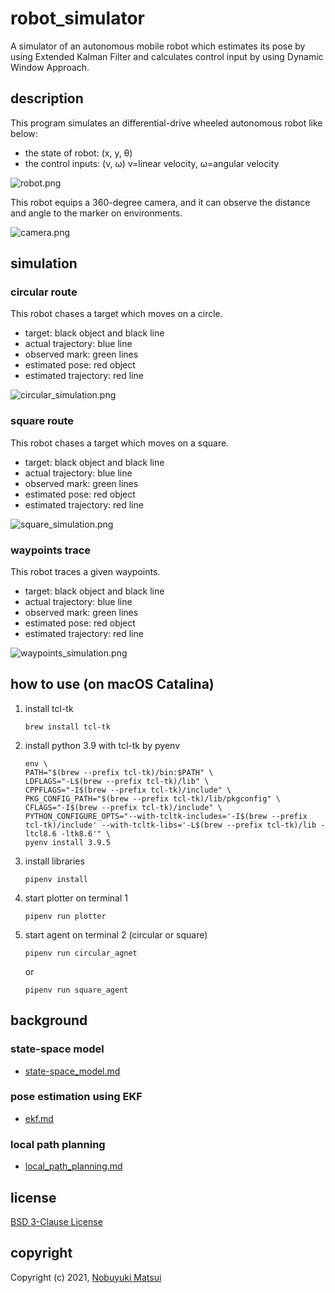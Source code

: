 # robot\_simulator
A simulator of an autonomous mobile robot which estimates its pose by using Extended Kalman Filter and calculates control input by using Dynamic Window Approach.

## description
This program simulates an differential-drive wheeled autonomous robot like below:

* the state of robot: (x, y, θ)
* the control inputs: (v, ω) v=linear velocity, ω=angular velocity

![robot.png](docs/images/robot.png)

This robot equips a 360-degree camera, and it can observe the distance and angle to the marker on environments.

![camera.png](docs/images/camera.png)

## simulation
### circular route
This robot chases a target which moves on a circle.

* target: black object and black line
* actual trajectory: blue line
* observed mark: green lines
* estimated pose: red object
* estimated trajectory: red line

![circular\_simulation.png](docs/images/circular_simulation.gif)

### square route
This robot chases a target which moves on a square.

* target: black object and black line
* actual trajectory: blue line
* observed mark: green lines
* estimated pose: red object
* estimated trajectory: red line

![square\_simulation.png](docs/images/square_simulation.gif)

### waypoints trace
This robot traces a given waypoints.

* target: black object and black line
* actual trajectory: blue line
* observed mark: green lines
* estimated pose: red object
* estimated trajectory: red line

![waypoints\_simulation.png](docs/images/waypoints_simulation.gif)


## how to use (on macOS Catalina)
1. install tcl-tk

    ```
    brew install tcl-tk
    ```
1. install python 3.9 with tcl-tk by pyenv

    ```
    env \
    PATH="$(brew --prefix tcl-tk)/bin:$PATH" \
    LDFLAGS="-L$(brew --prefix tcl-tk)/lib" \
    CPPFLAGS="-I$(brew --prefix tcl-tk)/include" \
    PKG_CONFIG_PATH="$(brew --prefix tcl-tk)/lib/pkgconfig" \
    CFLAGS="-I$(brew --prefix tcl-tk)/include" \
    PYTHON_CONFIGURE_OPTS="--with-tcltk-includes='-I$(brew --prefix tcl-tk)/include' --with-tcltk-libs='-L$(brew --prefix tcl-tk)/lib -ltcl8.6 -ltk8.6'" \
    pyenv install 3.9.5
    ```
1. install libraries

    ```
    pipenv install

    ```
1. start plotter on terminal 1

    ```
    pipenv run plotter
    ```
1. start agent on terminal 2 (circular or square)

    ```
    pipenv run circular_agnet
    ```

    or

    ```
    pipenv run square_agent
    ```

## background
### state-space model
* [state-space\_model.md](docs/state-space_model.md)

### pose estimation using EKF
* [ekf.md](docs/ekf.md)

### local path planning
* [local\_path\_planning.md](docs/local_path_planning.md)

## license
[BSD 3-Clause License](./LICENSE)

## copyright
Copyright (c) 2021, [Nobuyuki Matsui](mailto:nobuyuki.matsui@gmail.com)


